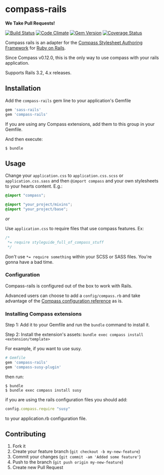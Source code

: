 # compass-rails

**We Take Pull Requests!**

[![Build Status](https://travis-ci.org/Compass/compass-rails.png?branch=master)](https://travis-ci.org/Compass/compass-rails)
[![Code Climate](https://codeclimate.com/github/Compass/compass-rails.png)](https://codeclimate.com/github/Compass/compass-rails)
[![Gem Version](https://badge.fury.io/rb/compass-rails.svg)](http://badge.fury.io/rb/compass-rails)
[![Coverage Status](https://coveralls.io/repos/Compass/compass-rails/badge.png)](https://coveralls.io/r/Compass/compass-rails)

Compass rails is an adapter for the [Compass Stylesheet Authoring
Framework](http://compass-style.org) for [Ruby on Rails](http://rubyonrails.org/).

Since Compass v0.12.0, this is the only way to use compass with your rails application.

Supports Rails 3.2, 4.x releases.

## Installation

Add the `compass-rails` gem line to your application's Gemfile

```ruby
gem 'sass-rails'
gem 'compass-rails'
```

If you are using any Compass extensions, add them to this group in your
Gemfile.

And then execute:

    $ bundle

## Usage

Change your `application.css` to `application.css.scss` or `application.css.sass` and then `@import compass` and your own stylesheets to your hearts content. E.g.:

```scss
@import "compass";

@import "your_project/mixins";
@import "your_project/base";
```

*or*

Use `application.css` to require files that use compass features. Ex:
```css
/*
 *= require styleguide_full_of_compass_stuff
 */
```

*Don't* use `*= require something` within your SCSS or SASS files. You're gonna have a bad time.

### Configuration

Compass-rails is configured out of the box to work with Rails. 

Advanced users can choose to add a `config/compass.rb` and take advantage of the [Compass configuration 
reference](http://compass-style.org/help/documentation/configuration-reference/)
as is.

### Installing Compass extensions

Step 1: Add it to your Gemfile and run the `bundle` command to install it.

Step 2: Install the extension's assets: `bundle exec compass install 
<extension/template>`

For example, if you want to use susy.

```ruby
# Gemfile
gem 'compass-rails'
gem 'compass-susy-plugin'
```

then run:

    $ bundle
    $ bundle exec compass install susy

if you are using the rails configuration files you should add:

```ruby
config.compass.require "susy"
```

to your application.rb configuration file.

## Contributing

1. Fork it
2. Create your feature branch (`git checkout -b my-new-feature`)
3. Commit your changes (`git commit -am 'Added some feature'`)
4. Push to the branch (`git push origin my-new-feature`)
5. Create new Pull Request
